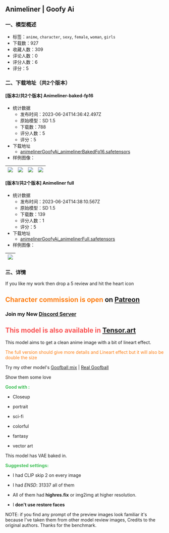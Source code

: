 ## Animeliner | Goofy Ai
### 一、模型概述

- 标签：`anime`, `character`, `sexy`, `female`, `woman`, `girls`
- 下载数：927
- 收藏人数：309
- 评论人数：0
- 评分人数：6
- 评分：5

### 二、下载地址（共2个版本）

#### [版本2/共2个版本] Animeliner-baked-fp16

- 统计数据
  - 发布时间：2023-06-24T14:36:42.497Z
  - 原始模型：SD 1.5
  - 下载数：788
  - 评分人数：5
  - 评分：5
- 下载地址
  - [animelinerGoofyAi_animelinerBakedFp16.safetensors](https://civitai.com/api/download/models/102963)
- 样例图像：

| <img src="https://image.civitai.com/xG1nkqKTMzGDvpLrqFT7WA/81a277b6-304a-414e-a49f-b61ee8e63c2c/width=450/1271628.jpeg" /> | <img src="https://image.civitai.com/xG1nkqKTMzGDvpLrqFT7WA/78913e36-cadc-44ad-91ef-ee483d3f1462/width=450/1271642.jpeg" /> | <img src="https://image.civitai.com/xG1nkqKTMzGDvpLrqFT7WA/a1ea2ad1-ffca-4bd3-b7da-0ff535fac33b/width=450/1271638.jpeg" /> | <img src="https://image.civitai.com/xG1nkqKTMzGDvpLrqFT7WA/b22aa1d6-6108-4e79-8658-24f8f21309f0/width=450/1271629.jpeg" /> |
| ---- | ---- | ---- | ---- |

#### [版本1/共2个版本] Animeliner full 

- 统计数据
  - 发布时间：2023-06-24T14:38:10.567Z
  - 原始模型：SD 1.5
  - 下载数：139
  - 评分人数：1
  - 评分：5
- 下载地址
  - [animelinerGoofyAi_animelinerFull.safetensors](https://civitai.com/api/download/models/102987)
- 样例图像：

| <img src="https://image.civitai.com/xG1nkqKTMzGDvpLrqFT7WA/c7f3988f-c1e9-4e28-8ee1-1cb3c4daca1f/width=450/1272109.jpeg" /> |
| ---- |


### 三、详情
<p>If you like my work then drop a 5 review and hit the heart icon</p><h2 id="heading-20"><span style="color:rgb(253, 126, 20)">Character commission is open</span> on <a target="_blank" rel="ugc" href="https://patreon.com/goofyai">Patreon</a></h2><h3 id="heading-2">Join my New <a target="_blank" rel="ugc" href="https://discord.gg/M8yAsU9ZhC"><strong>Discord Server</strong></a></h3><h2 id="heading-2"><strong><span style="color:rgb(250, 82, 82)">This model is also available in</span> </strong><a target="_blank" rel="ugc" href="https://tensor.art/models/607774770718784729"><strong>Tensor.art</strong></a></h2><p>This model aims to get a clean anime image with a bit of lineart effect.</p><p><span style="color:rgb(253, 126, 20)">The full version should give more details and Lineart effect but it will also be double the size</span></p><p>Try my other model's <a target="_blank" rel="ugc" href="https://civitai.com/models/53761/">Goofball mix</a> | <a target="_blank" rel="ugc" href="https://civitai.com/models/72488/">Real Goofball</a></p><p>Show them some love</p><p><strong><span style="color:rgb(64, 192, 87)">Good with :</span></strong></p><ul><li><p>Closeup</p></li><li><p>portrait</p></li><li><p>sci-fi</p></li><li><p>colorful</p></li><li><p>fantasy</p></li><li><p>vector art</p></li></ul><p>This model has VAE baked in.</p><p><strong><span style="color:rgb(64, 192, 87)">Suggested settings:</span></strong></p><ul><li><p>I had CLIP skip 2 on every image</p></li><li><p>I had <em>ENSD</em>: 31337 all of them</p></li><li><p>All of them had <strong>highres.fix</strong> or img2img at higher resolution.</p></li><li><p>I <strong>don't use restore faces</strong></p></li></ul><p>NOTE: if you find any prompt of the preview images look familiar it's because I've taken them from other model review images, Credits to the original authors. Thanks for the benchmark.</p>
